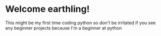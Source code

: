 # Welcome earthling!
This might be my first time coding python so don't be irritated if you see any beginner projects because I'm a beginner at python
